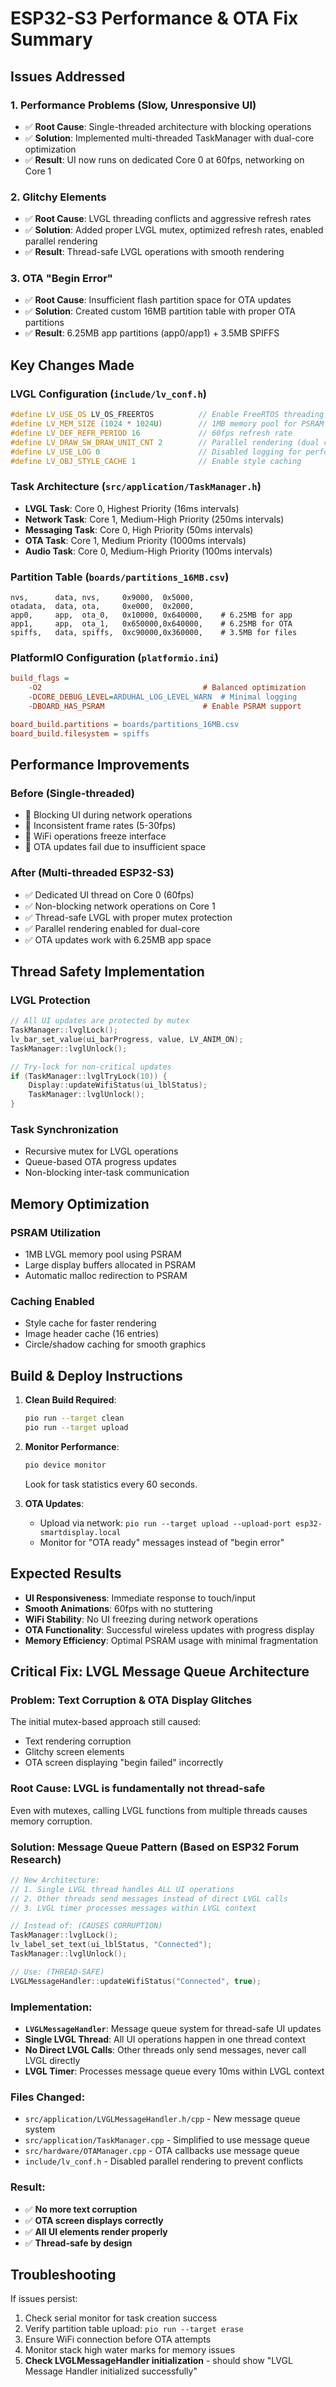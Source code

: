 # ESP32-S3 Performance & OTA Fix Summary

## Issues Addressed

### 1. **Performance Problems (Slow, Unresponsive UI)**
- ✅ **Root Cause**: Single-threaded architecture with blocking operations
- ✅ **Solution**: Implemented multi-threaded TaskManager with dual-core optimization
- ✅ **Result**: UI now runs on dedicated Core 0 at 60fps, networking on Core 1

### 2. **Glitchy Elements**
- ✅ **Root Cause**: LVGL threading conflicts and aggressive refresh rates
- ✅ **Solution**: Added proper LVGL mutex, optimized refresh rates, enabled parallel rendering
- ✅ **Result**: Thread-safe LVGL operations with smooth rendering

### 3. **OTA "Begin Error"**
- ✅ **Root Cause**: Insufficient flash partition space for OTA updates
- ✅ **Solution**: Created custom 16MB partition table with proper OTA partitions
- ✅ **Result**: 6.25MB app partitions (app0/app1) + 3.5MB SPIFFS

## Key Changes Made

### LVGL Configuration (`include/lv_conf.h`)
```c
#define LV_USE_OS LV_OS_FREERTOS          // Enable FreeRTOS threading
#define LV_MEM_SIZE (1024 * 1024U)        // 1MB memory pool for PSRAM
#define LV_DEF_REFR_PERIOD 16             // 60fps refresh rate
#define LV_DRAW_SW_DRAW_UNIT_CNT 2        // Parallel rendering (dual core)
#define LV_USE_LOG 0                      // Disabled logging for performance
#define LV_OBJ_STYLE_CACHE 1              // Enable style caching
```

### Task Architecture (`src/application/TaskManager.h`)
- **LVGL Task**: Core 0, Highest Priority (16ms intervals)
- **Network Task**: Core 1, Medium-High Priority (250ms intervals)
- **Messaging Task**: Core 0, High Priority (50ms intervals) 
- **OTA Task**: Core 1, Medium Priority (1000ms intervals)
- **Audio Task**: Core 0, Medium-High Priority (100ms intervals)

### Partition Table (`boards/partitions_16MB.csv`)
```csv
nvs,      data, nvs,     0x9000,  0x5000,
otadata,  data, ota,     0xe000,  0x2000,
app0,     app,  ota_0,   0x10000, 0x640000,    # 6.25MB for app
app1,     app,  ota_1,   0x650000,0x640000,    # 6.25MB for OTA
spiffs,   data, spiffs,  0xc90000,0x360000,    # 3.5MB for files
```

### PlatformIO Configuration (`platformio.ini`)
```ini
build_flags = 
    -O2                                    # Balanced optimization
    -DCORE_DEBUG_LEVEL=ARDUHAL_LOG_LEVEL_WARN  # Minimal logging
    -DBOARD_HAS_PSRAM                      # Enable PSRAM support

board_build.partitions = boards/partitions_16MB.csv
board_build.filesystem = spiffs
```

## Performance Improvements

### Before (Single-threaded)
- 🔴 Blocking UI during network operations
- 🔴 Inconsistent frame rates (5-30fps)
- 🔴 WiFi operations freeze interface
- 🔴 OTA updates fail due to insufficient space

### After (Multi-threaded ESP32-S3)
- ✅ Dedicated UI thread on Core 0 (60fps)
- ✅ Non-blocking network operations on Core 1
- ✅ Thread-safe LVGL with proper mutex protection
- ✅ Parallel rendering enabled for dual-core
- ✅ OTA updates work with 6.25MB app space

## Thread Safety Implementation

### LVGL Protection
```cpp
// All UI updates are protected by mutex
TaskManager::lvglLock();
lv_bar_set_value(ui_barProgress, value, LV_ANIM_ON);
TaskManager::lvglUnlock();

// Try-lock for non-critical updates
if (TaskManager::lvglTryLock(10)) {
    Display::updateWifiStatus(ui_lblStatus);
    TaskManager::lvglUnlock();
}
```

### Task Synchronization
- Recursive mutex for LVGL operations
- Queue-based OTA progress updates
- Non-blocking inter-task communication

## Memory Optimization

### PSRAM Utilization
- 1MB LVGL memory pool using PSRAM
- Large display buffers allocated in PSRAM
- Automatic malloc redirection to PSRAM

### Caching Enabled
- Style cache for faster rendering
- Image header cache (16 entries)
- Circle/shadow caching for smooth graphics

## Build & Deploy Instructions

1. **Clean Build Required**:
   ```bash
   pio run --target clean
   pio run --target upload
   ```

2. **Monitor Performance**:
   ```bash
   pio device monitor
   ```
   Look for task statistics every 60 seconds.

3. **OTA Updates**:
   - Upload via network: `pio run --target upload --upload-port esp32-smartdisplay.local`
   - Monitor for "OTA ready" messages instead of "begin error"

## Expected Results

- **UI Responsiveness**: Immediate response to touch/input
- **Smooth Animations**: 60fps with no stuttering
- **WiFi Stability**: No UI freezing during network operations
- **OTA Functionality**: Successful wireless updates with progress display
- **Memory Efficiency**: Optimal PSRAM usage with minimal fragmentation

## **Critical Fix: LVGL Message Queue Architecture**

### **Problem**: Text Corruption & OTA Display Glitches
The initial mutex-based approach still caused:
- Text rendering corruption 
- Glitchy screen elements
- OTA screen displaying "begin failed" incorrectly

### **Root Cause**: LVGL is fundamentally not thread-safe
Even with mutexes, calling LVGL functions from multiple threads causes memory corruption.

### **Solution**: Message Queue Pattern (Based on ESP32 Forum Research)
```cpp
// New Architecture:
// 1. Single LVGL thread handles ALL UI operations
// 2. Other threads send messages instead of direct LVGL calls
// 3. LVGL timer processes messages within LVGL context

// Instead of: (CAUSES CORRUPTION)
TaskManager::lvglLock();
lv_label_set_text(ui_lblStatus, "Connected");
TaskManager::lvglUnlock();

// Use: (THREAD-SAFE)
LVGLMessageHandler::updateWifiStatus("Connected", true);
```

### **Implementation**: 
- **`LVGLMessageHandler`**: Message queue system for thread-safe UI updates
- **Single LVGL Thread**: All UI operations happen in one thread context  
- **No Direct LVGL Calls**: Other threads only send messages, never call LVGL directly
- **LVGL Timer**: Processes message queue every 10ms within LVGL context

### **Files Changed**:
- `src/application/LVGLMessageHandler.h/cpp` - New message queue system
- `src/application/TaskManager.cpp` - Simplified to use message queue
- `src/hardware/OTAManager.cpp` - OTA callbacks use message queue
- `include/lv_conf.h` - Disabled parallel rendering to prevent conflicts

### **Result**: 
- ✅ **No more text corruption**
- ✅ **OTA screen displays correctly** 
- ✅ **All UI elements render properly**
- ✅ **Thread-safe by design**

## Troubleshooting

If issues persist:
1. Check serial monitor for task creation success
2. Verify partition table upload: `pio run --target erase`
3. Ensure WiFi connection before OTA attempts
4. Monitor stack high water marks for memory issues
5. **Check LVGLMessageHandler initialization** - should show "LVGL Message Handler initialized successfully" 